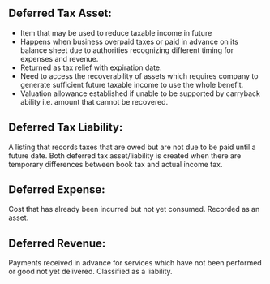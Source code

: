## Deferred Tax Asset:
- Item that may be used to reduce taxable income in future
- Happens when business overpaid taxes or paid in advance on its balance sheet due to authorities recognizing different timing for expenses and revenue.
- Returned as tax relief with expiration date.
- Need to access the recoverability of assets which requires company to generate sufficient future taxable income to use the whole benefit.
- Valuation allowance established if unable to be supported by carryback ability i.e. amount that cannot be recovered. 

## Deferred Tax Liability:
A listing that records taxes that are owed but are not due to be paid until a future date. Both deferred tax asset/liability is created when there are temporary differences between book tax and actual income tax.

## Deferred Expense:
Cost that has already been incurred but not yet consumed. Recorded as an asset.

## Deferred Revenue:
Payments received in advance for services which have not been performed or good not yet delivered. Classified as a liability.
